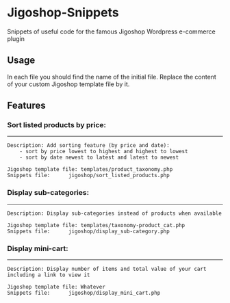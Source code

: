 Jigoshop-Snippets
=================

Snippets of useful code for the famous Jigoshop Wordpress e-commerce plugin

Usage
-------
In each file you should find the name of the initial file.
Replace the content of your custom Jigoshop template file by it.


Features
--------

### Sort listed products by price:
----------------------------------

	Description: Add sorting feature (by price and date):
		- sort by price lowest to highest and highest to lowest
		- sort by date newest to latest and latest to newest
	
	Jigoshop template file:	templates/product_taxonomy.php
	Snippets file:		jigoshop/sort_listed_products.php

### Display sub-categories:
---------------------------

	Description: Display sub-categories instead of products when available
	
	Jigoshop template file:	templates/taxonomy-product_cat.php
	Snippets file: 		jigoshop/display_sub-category.php

### Display mini-cart:
----------------------
	
	Description: Display number of items and total value of your cart including a link to view it
	
	Jigoshop template file: Whatever
	Snippets file:		jigoshop/display_mini_cart.php
